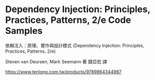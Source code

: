 # Dependency Injection: Principles, Practices, Patterns, 2/e Code Samples

依賴注入：原理、實作與設計模式 (Dependency Injection: Principles, Practices, Patterns, 2/e) 

Steven van Deursen, Mark Seemann 著 錢亞宏 譯

https://www.tenlong.com.tw/products/9789864344987
